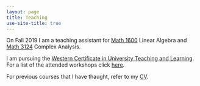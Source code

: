```yaml
---
layout: page
title: Teaching
use-site-title: true
---
```


On Fall 2019 I am a teaching assistant for [Math 1600](https://www.math.uwo.ca/faculty/riley/fall2019/index.html) Linear Algebra and [Math 3124](https://owl.uwo.ca/access/content/group/70fc07a1-3d95-4958-9685-d21dfc05b684/outline.pdf) Complex Analysis.

I am pursuing the [Western Certificate in University Teaching and Learning](https://teaching.uwo.ca/programs/certificates/cutl.html). For a list of the attended workshops click [here](/workshops.md).

For previous courses that I have thaught, refer to my [CV](https://slchavesr.github.io/Sergio%20Chaves%20-%20CV.pdf).

